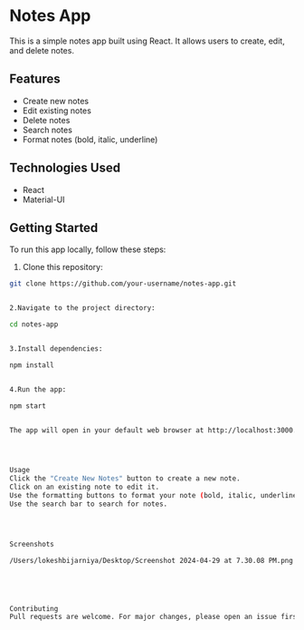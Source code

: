 # Notes App

This is a simple notes app built using React. It allows users to create, edit, and delete notes.

## Features

- Create new notes
- Edit existing notes
- Delete notes
- Search notes
- Format notes (bold, italic, underline)

## Technologies Used

- React
- Material-UI

## Getting Started

To run this app locally, follow these steps:

1. Clone this repository:

```bash
git clone https://github.com/your-username/notes-app.git


2.Navigate to the project directory:

cd notes-app


3.Install dependencies:

npm install


4.Run the app:

npm start


The app will open in your default web browser at http://localhost:3000.




Usage
Click the "Create New Notes" button to create a new note.
Click on an existing note to edit it.
Use the formatting buttons to format your note (bold, italic, underline).
Use the search bar to search for notes.




Screenshots

/Users/lokeshbijarniya/Desktop/Screenshot 2024-04-29 at 7.30.08 PM.png





Contributing
Pull requests are welcome. For major changes, please open an issue first to discuss what you would like to change.# NOTES-APP
